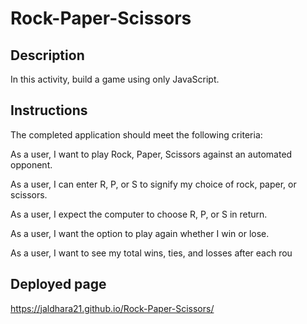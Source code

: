 # Rock-Paper-Scissors

## Description
In this activity, build a game using only JavaScript.

## Instructions
The completed application should meet the following criteria:

As a user, I want to play Rock, Paper, Scissors against an automated opponent.

As a user, I can enter R, P, or S to signify my choice of rock, paper, or scissors.

As a user, I expect the computer to choose R, P, or S in return.

As a user, I want the option to play again whether I win or lose.

As a user, I want to see my total wins, ties, and losses after each rou

## Deployed page
https://jaldhara21.github.io/Rock-Paper-Scissors/
